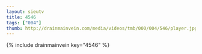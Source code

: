```yaml
--- 
layout: sieutv
title: 4546
tags: ["004"]
thumb: http://drainmainvein.com/media/videos/tmb/000/004/546/player.jpg
---
```

{% include drainmainvein key="4546" %} 
